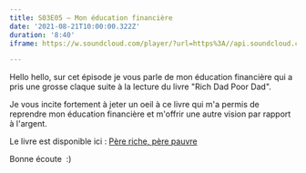 ```yaml
---
title: S03E05 — Mon éducation financière
date: '2021-08-21T10:00:00.322Z'
duration: '8:40'
iframe: https://w.soundcloud.com/player/?url=https%3A//api.soundcloud.com/tracks/1110185179&color=%23ff5500&auto_play=false&hide_related=false&show_comments=true&show_user=true&show_reposts=false&show_teaser=true&visual=true

---
```

Hello hello, sur cet épisode je vous parle de mon éducation financière qui a pris une grosse claque suite à la lecture du livre "Rich Dad Poor Dad".

Je vous incite fortement à jeter un oeil à ce livre qui m'a permis de reprendre mon éducation financière et m'offrir une autre vision par rapport à l'argent.

Le livre est disponible ici : <a href="https://amzn.to/3B1Q6DS">Père riche, père pauvre</a>

Bonne écoute  :)